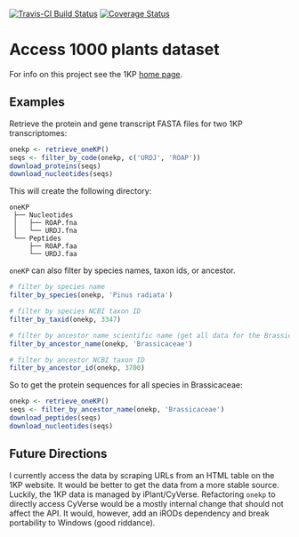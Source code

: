 [![Travis-CI Build Status](https://travis-ci.org/arendsee/oneKP.svg?branch=master)](https://travis-ci.org/arendsee/oneKP)
[![Coverage Status](https://img.shields.io/codecov/c/github/arendsee/oneKP/master.svg)](https://codecov.io/github/arendsee/oneKP?branch=master)

# Access 1000 plants dataset

For info on this project see the 1KP [home page](https://sites.google.com/a/ualberta.ca/onekp/).

## Examples

Retrieve the protein and gene transcript FASTA files for two 1KP transcriptomes: 

``` R
onekp <- retrieve_oneKP()
seqs <- filter_by_code(onekp, c('URDJ', 'ROAP'))
download_proteins(seqs)
download_nucleotides(seqs)
```

This will create the following directory:

```
oneKP
 ├── Nucleotides
 │   ├── ROAP.fna
 │   └── URDJ.fna
 └── Peptides
     ├── ROAP.faa
     └── URDJ.faa
```

`oneKP` can also filter by species names, taxon ids, or ancestor.

```R
# filter by species name
filter_by_species(onekp, 'Pinus radiata')

# filter by species NCBI taxon ID
filter_by_taxid(onekp, 3347)

# filter by ancestor name scientific name (get all data for the Brassicaceae family)
filter_by_ancestor_name(onekp, 'Brassicaceae')

# filter by ancestor NCBI taxon ID
filter_by_ancestor_id(onekp, 3700)
```

So to get the protein sequences for all species in Brassicaceae:

``` R
onekp <- retrieve_oneKP()
seqs <- filter_by_ancestor_name(onekp, 'Brassicaceae')
download_peptides(seqs)
download_nucleotides(seqs)
```

## Future Directions

I currently access the data by scraping URLs from an HTML table on the 1KP
website. It would be better to get the data from a more stable source. Luckily,
the 1KP data is managed by iPlant/CyVerse. Refactoring `onekp` to directly
access CyVerse would be a mostly internal change that should not affect the
API. It would, however, add an iRODs dependency and break portability to
Windows (good riddance).
